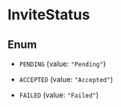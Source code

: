 

# InviteStatus

## Enum


* `PENDING` (value: `"Pending"`)

* `ACCEPTED` (value: `"Accepted"`)

* `FAILED` (value: `"Failed"`)




